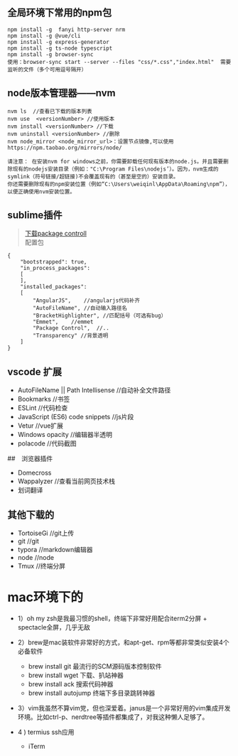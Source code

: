 ## 全局环境下常用的npm包

```
npm install -g  fanyi http-server nrm 
npm install -g @vue/cli
npm install -g express-generator
npm install -g ts-node typescript
npm install -g browser-sync  
使用：browser-sync start --server --files "css/*.css","index.html"  需要监听的文件（多个可用逗号隔开）
```

## node版本管理器——nvm
```
nvm ls	//查看已下载的版本列表
nvm use  <versionNumber> //使用版本
nvm install <versionNumber> //下载
nvm uninstall <versionNumber> //删除
nvm node_mirror <node_mirror_url>：设置节点镜像,可以使用https://npm.taobao.org/mirrors/node/

请注意： 在安装nvm for windows之前，你需要卸载任何现有版本的node.js。并且需要删除现有的nodejs安装目录（例如："C:\Program Files\nodejs’）。因为，nvm生成的symlink（符号链接/超链接)不会覆盖现有的（甚至是空的）安装目录。
你还需要删除现有的npm安装位置（例如“C:\Users\weiqinl\AppData\Roaming\npm”），以便正确使用nvm安装位置。
```
## sublime插件
> [下载package controll](https://packagecontrol.io/installation)   
> 配置包
```
{
	"bootstrapped": true,
	"in_process_packages":
	[
	],
	"installed_packages":
	[
		"AngularJS",    //angularjs代码补齐
		"AutoFileName", //自动输入路径名
		"BracketHighlighter", //匹配括号（可选有bug）
		"Emmet",	//emmet
		"Package Control",	//..
		"Transparency" //背景透明
	]
}

```
## vscode 扩展
- AutoFileName || Path Intellisense //自动补全文件路径
- Bookmarks	//书签
- ESLint	//代码检查
- JavaScript (ES6) code snippets	//js片段
- Vetur		//vue扩展
- Windows opacity	//编辑器半透明
- polacode	//代码截图

##　浏览器插件
- Domecross
- Wappalyzer //查看当前网页技术栈
- 划词翻译

##  其他下载的
- TortoiseGi  //git上传
- git  //git
- typora  //markdown编辑器
- node  //node
- Tmux  //终端分屏

# mac环境下的

- 1）oh my zsh是我最习惯的shell，终端下非常好用配合iterm2分屏 + spectacle全屏，几乎无敌

- 2）brew是mac装软件非常好的方式，和apt-get、rpm等都非常类似安装4个必备软件
	- brew install git 最流行的SCM源码版本控制软件
	- brew install wget 下载、扒站神器
	- brew install ack  搜索代码神器
	- brew install autojump 终端下多目录跳转神器
- 3）vim我虽然不算vim党，但也深爱着。janus是一个非常好用的vim集成开发环境。比如ctrl-p、nerdtree等插件都集成了，对我这种懒人足够了。
- 4 ) termius ssh应用
	-  iTerm

